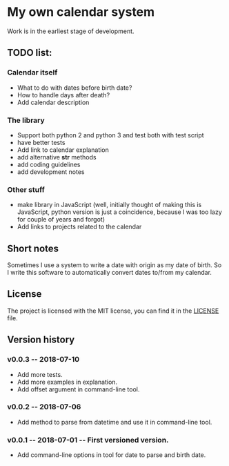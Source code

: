 # My own calendar system

Work is in the earliest stage of development.

## TODO list:
### Calendar itself
 * What to do with dates before birth date?
 * How to handle days after death?
 * Add calendar description
### The library
 * Support both python 2 and python 3 and test both with test script
 * have better tests
 * Add link to calendar explanation
 * add alternative __str__ methods
 * add coding guidelines
 * add development notes

### Other stuff
 * make library in JavaScript (well, initially thought of making this is JavaScript, python version is just a coincidence, because I was too lazy for couple of years and forgot)
 * Add links to projects related to the calendar

## Short notes

Sometimes I use a system to write a date with origin as my date of birth.  So I write this software to automatically convert dates to/from my calendar.

## License

The project is licensed with the MIT license, you can find it in the [LICENSE](LICENSE) file.

## Version history

### v0.0.3 -- 2018-07-10
 * Add more tests.
 * Add more examples in explanation.
 * Add offset argument in command-line tool.

### v0.0.2 -- 2018-07-06
 * Add method to parse from datetime and use it in command-line tool.

### v0.0.1 -- 2018-07-01 -- First versioned version.
 * Add command-line options in tool for date to parse and birth date.
